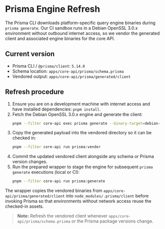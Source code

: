 # Prisma Engine Refresh

The Prisma CLI downloads platform-specific query engine binaries during `prisma generate`. Our CI sandbox runs in a Debian OpenSSL 3.0.x environment without outbound internet access, so we vendor the generated client and associated engine binaries for the core API.

## Current version
- Prisma CLI / `@prisma/client`: `5.14.0`
- Schema location: `apps/core-api/prisma/schema.prisma`
- Vendored output: `apps/core-api/prisma/generated/client`

## Refresh procedure
1. Ensure you are on a development machine with internet access and have installed dependencies: `pnpm install`.
2. Fetch the Debian OpenSSL 3.0.x engine and generate the client:
   ```bash
   pnpm --filter core-api exec prisma generate --binary-target=debian-openssl-3.0.x
   ```
3. Copy the generated payload into the vendored directory so it can be checked in:
   ```bash
   pnpm --filter core-api run prisma:vendor
   ```
4. Commit the updated vendored client alongside any schema or Prisma version changes.
5. Run the prepared wrapper to stage the engine for subsequent `prisma generate` executions (local or CI):
   ```bash
   pnpm --filter core-api run prisma:generate
   ```

The wrapper copies the vendored binaries from `apps/core-api/prisma/generated/client` into `node_modules/.prisma/client` before invoking Prisma so that environments without network access reuse the checked-in assets.

> **Note:** Refresh the vendored client whenever `apps/core-api/prisma/schema.prisma` or the Prisma package versions change.
